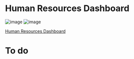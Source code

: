 # Human Resources Dashboard

![image](https://github.com/user-attachments/assets/e1f2a0a9-0aba-4ada-b142-a1aeaea85214)
![image](https://github.com/user-attachments/assets/b4dbd54d-16a3-4447-8121-f66ac7638135)

[Human Resources Dashboard](https://public.tableau.com/app/profile/shaula.marquez/viz/HRDashboardportfolio/HRSummary?publish=yes)

# To do
